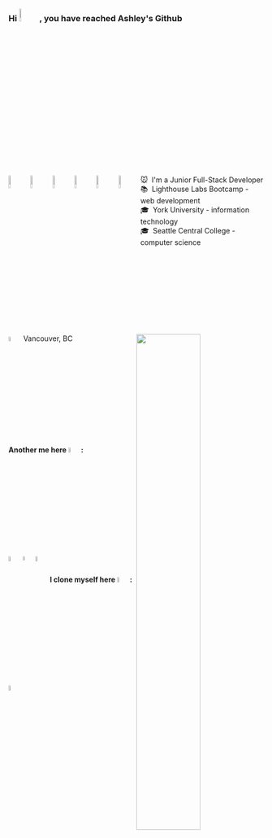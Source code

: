 ### Hi <img width="8%" src="https://media.giphy.com/media/hvRJCLFzcasrR4ia7z/giphy.gif" />, you have reached Ashley's Github 


<img align="left" width="8%" src="https://cdn-icons-png.flaticon.com/512/4019/4019665.png"/>
<img align="left" width="8%" src="https://cdn-icons-png.flaticon.com/512/4019/4019919.png"/>
<img align="left" width="8%" src="https://cdn-icons-png.flaticon.com/512/4019/4019787.png"/>
<img align="left" width="8%" src="https://cdn-icons-png.flaticon.com/512/4019/4019828.png"/>
<img align="left" width="8%" src="https://cdn-icons-png.flaticon.com/512/4019/4019733.png"/>
<img align="left" width="8%" src="https://cdn-icons-png.flaticon.com/512/4019/4019978.png"/>



🐭&nbsp; I'm a Junior Full-Stack Developer <img align="right" src="https://github.com/SP-XD/SP-XD/blob/main/images/dino_rounded.gif?raw=true" href="https://github.com/SP-XD" width="50%" /><br>
📚&nbsp; Lighthouse Labs Bootcamp - web development<br>
🎓&nbsp; York University - information technology<br>
🎓&nbsp; Seattle Central College - computer science<br>
<img width="5%" alt="current" src="https://cdn-icons-png.flaticon.com/512/302/302829.png"/> Vancouver, BC

#### Another me here <img width="5%" src="https://cdn-icons-png.flaticon.com/512/7206/7206272.png"/>:
[<img align="left" width="5%" alt="PhgAnh | LinkedIn" src="https://cdn-icons.flaticon.com/png/512/3488/premium/3488326.png?token=exp=1649402666~hmac=09cc9b602a1880c3984806ba68c35eee"/>][linkedin]
[<img align="left" width="4.4%" src="https://cdn-icons.flaticon.com/png/512/896/premium/896846.png?token=exp=1649402830~hmac=727220b2c819e4e102932967b1882129" />][resume]
[<img align="left" width="5%" src="https://cdn-icons.flaticon.com/png/512/2721/premium/2721688.png?token=exp=1649402719~hmac=3f97371cf599ee192d6187774e193aa5"/>][portfolio]
<br>

#### I clone myself here <img width="5%" src="https://cdn-icons-png.flaticon.com/512/7206/7206272.png"/>:
[<img align="left" width="5%" alt="PhgAnh | Github" src="https://cdn-icons.flaticon.com/png/512/3488/premium/3488426.png?token=exp=1649402271~hmac=25d6db0f9302dd6d0aa377078e673db7"/>][other github]


[linkedin]: https://linkedin.com/in/phganh
[resume]: https://bit.ly/3NS3fXs
[portfolio]: https://phganh.com
[other github]: https://github.com/phganh

